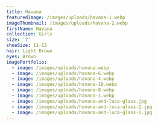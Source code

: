 ```yaml
---
title: Havana
featuredImage: /images/uploads/havana-1.webp
imageThumbnail: /images/uploads/havana-2.webp
firstName: Havana
collection: Girls
size: '7'
shoeSize: 11-12
hair: Light Brown
eyes: Brown
imagePortfolio:
  - image: /images/uploads/havana.webp
  - image: /images/uploads/havana-6.webp
  - image: /images/uploads/havana-4.webp
  - image: /images/uploads/havana-10.webp
  - image: /images/uploads/havana-8.webp
  - image: /images/uploads/havana-1.webp
  - image: /images/uploads/havana-and-luca-glass.jpg
  - image: /images/uploads/havana-and-luca-glass-2.jpg
  - image: /images/uploads/havana-and-luca-glass-1.jpg
---
```


